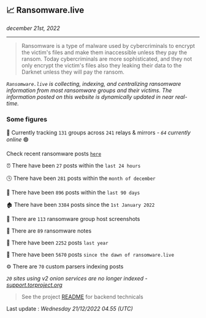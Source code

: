 ## 📈 Ransomware.live
_december 21st, 2022_

---

> Ransomware is a type of malware used by cybercriminals to encrypt the victim's files and make them inaccessible unless they pay the ransom. Today cybercriminals are more sophisticated, and they not only encrypt the victim's files also they leaking their data to the Darknet unless they will pay the ransom.


_`Ransomware.live` is collecting, indexing, and centralizing ransomware information from most ransomware groups and their victims. The information posted on this website is dynamically updated in near real-time._

### Some figures 

🔎 Currently tracking `131` groups across `241` relays & mirrors - _`64` currently online_ 🟢

Check recent ransomware posts [`here`](recentposts.md)


⏰ There have been `27` posts within the `last 24 hours`

🕓 There have been `281` posts within the `month of december`

📅 There have been `896` posts within the `last 90 days`

🏚 There have been `3384` posts since the `1st January 2022`

📸 There are `113` ransomware group host screenshots

📝 There are `89` ransomware notes

🚀 There have been `2252` posts `last year`

🐣 There have been `5670` posts `since the dawn of ransomware.live`

⚙️ There are `70` custom parsers indexing posts

_`20` sites using v2 onion services are no longer indexed - [support.torproject.org](https://support.torproject.org/onionservices/v2-deprecation/)_

> See the project [README](https://github.com/jmousqueton/ransomwatch#readme) for backend technicals



Last update : _Wednesday 21/12/2022 04.55 (UTC)_

